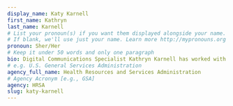 ```yaml
---
display_name: Katy Karnell
first_name: Kathryn
last_name: Karnell
# List your pronoun(s) if you want them displayed alongside your name.
# If blank, we'll use just your name. Learn more http://mypronouns.org
pronoun: Sher/Her
# Keep it under 50 words and only one paragraph
bio: Digital Communications Specialist Kathryn Karnell has worked with U.S. schools of public health, U.S. CDC, and U.S. AID to tell their stories. Most recently, she led her Maternal and Child Health Bureau’s effort to transform its website.
# e.g. U.S. General Services Administration
agency_full_name: Health Resources and Services Administration
# Agency Acronym [e.g., GSA]
agency: HRSA
slug: katy-karnell
---
```

